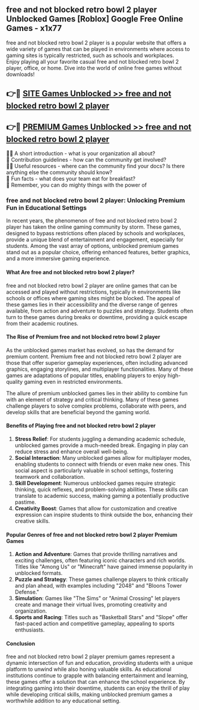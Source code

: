## free and not blocked retro bowl 2 player Unblocked Games [Roblox] Google Free Online Games - x1x77

free and not blocked retro bowl 2 player is a popular website that offers a wide variety of games that can be played in environments where access to gaming sites is typically restricted, such as schools and workplaces.  
Enjoy playing all your favorite casual free and not blocked retro bowl 2 player, office, or home. Dive into the world of online free games without downloads!

## 👉🔴 [SITE Games Unblocked >> free and not blocked retro bowl 2 player](http://freeplayer.one?title=free_and_not_blocked_retro_bowl_2_player&ref=29)

## 👉🔴 [PREMIUM Games Unblocked >> free and not blocked retro bowl 2 player](http://freeplayer.one?title=free_and_not_blocked_retro_bowl_2_player&ref=29)

🙋‍♀️ A short introduction - what is your organization all about?  
🌈 Contribution guidelines - how can the community get involved?  
👩‍💻 Useful resources - where can the community find your docs? Is there anything else the community should know?  
🍿 Fun facts - what does your team eat for breakfast?  
🧙 Remember, you can do mighty things with the power of 

### free and not blocked retro bowl 2 player: Unlocking Premium Fun in Educational Settings

In recent years, the phenomenon of free and not blocked retro bowl 2 player has taken the online gaming community by storm. These games, designed to bypass restrictions often placed by schools and workplaces, provide a unique blend of entertainment and engagement, especially for students. Among the vast array of options, unblocked premium games stand out as a popular choice, offering enhanced features, better graphics, and a more immersive gaming experience.

#### What Are free and not blocked retro bowl 2 player?

free and not blocked retro bowl 2 player are online games that can be accessed and played without restrictions, typically in environments like schools or offices where gaming sites might be blocked. The appeal of these games lies in their accessibility and the diverse range of genres available, from action and adventure to puzzles and strategy. Students often turn to these games during breaks or downtime, providing a quick escape from their academic routines.

#### The Rise of Premium free and not blocked retro bowl 2 player

As the unblocked games market has evolved, so has the demand for premium content. Premium free and not blocked retro bowl 2 player are those that offer superior gameplay experiences, often including advanced graphics, engaging storylines, and multiplayer functionalities. Many of these games are adaptations of popular titles, enabling players to enjoy high-quality gaming even in restricted environments.

The allure of premium unblocked games lies in their ability to combine fun with an element of strategy and critical thinking. Many of these games challenge players to solve complex problems, collaborate with peers, and develop skills that are beneficial beyond the gaming world.

#### Benefits of Playing free and not blocked retro bowl 2 player

1.  **Stress Relief**: For students juggling a demanding academic schedule, unblocked games provide a much-needed break. Engaging in play can reduce stress and enhance overall well-being.
2.  **Social Interaction**: Many unblocked games allow for multiplayer modes, enabling students to connect with friends or even make new ones. This social aspect is particularly valuable in school settings, fostering teamwork and collaboration.
3.  **Skill Development**: Numerous unblocked games require strategic thinking, quick reflexes, and problem-solving abilities. These skills can translate to academic success, making gaming a potentially productive pastime.
4.  **Creativity Boost**: Games that allow for customization and creative expression can inspire students to think outside the box, enhancing their creative skills.

#### Popular Genres of free and not blocked retro bowl 2 player Premium Games

1.  **Action and Adventure**: Games that provide thrilling narratives and exciting challenges, often featuring iconic characters and rich worlds. Titles like "Among Us" or "Minecraft" have gained immense popularity in unblocked formats.
2.  **Puzzle and Strategy**: These games challenge players to think critically and plan ahead, with examples including "2048" and "Bloons Tower Defense."
3.  **Simulation**: Games like "The Sims" or "Animal Crossing" let players create and manage their virtual lives, promoting creativity and organization.
4.  **Sports and Racing**: Titles such as "Basketball Stars" and "Slope" offer fast-paced action and competitive gameplay, appealing to sports enthusiasts.

#### Conclusion

free and not blocked retro bowl 2 player premium games represent a dynamic intersection of fun and education, providing students with a unique platform to unwind while also honing valuable skills. As educational institutions continue to grapple with balancing entertainment and learning, these games offer a solution that can enhance the school experience. By integrating gaming into their downtime, students can enjoy the thrill of play while developing critical skills, making unblocked premium games a worthwhile addition to any educational setting.